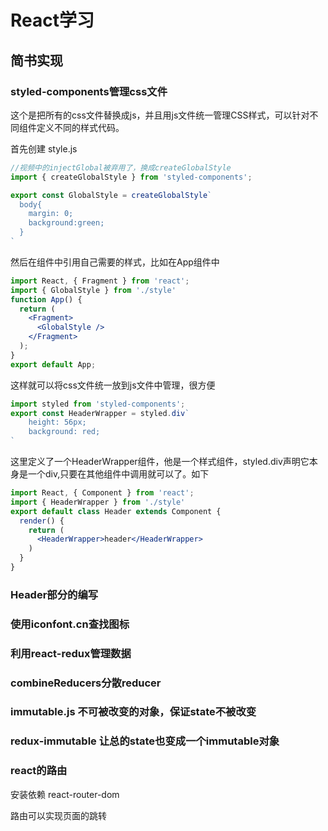 # React学习

## 简书实现

### styled-components管理css文件

这个是把所有的css文件替换成js，并且用js文件统一管理CSS样式，可以针对不同组件定义不同的样式代码。

首先创建 style.js

```js
//视频中的injectGlobal被弃用了，换成createGlobalStyle
import { createGlobalStyle } from 'styled-components';

export const GlobalStyle = createGlobalStyle`
  body{
    margin: 0;
    background:green;
  }
`
```

然后在组件中引用自己需要的样式，比如在App组件中

```jsx
import React, { Fragment } from 'react';
import { GlobalStyle } from './style'
function App() {
  return (
    <Fragment>
      <GlobalStyle />
    </Fragment>
  );
}
export default App;
```

这样就可以将css文件统一放到js文件中管理，很方便

```jsx
import styled from 'styled-components';
export const HeaderWrapper = styled.div`  
    height: 56px;
    background: red;
`
```

这里定义了一个HeaderWrapper组件，他是一个样式组件，styled.div声明它本身是一个div,只要在其他组件中调用就可以了。如下

```jsx
import React, { Component } from 'react';
import { HeaderWrapper } from './style'
export default class Header extends Component {
  render() {
    return (
      <HeaderWrapper>header</HeaderWrapper>
    )
  }
}
```

### Header部分的编写

### 使用iconfont.cn查找图标

### 利用react-redux管理数据

### combineReducers分散reducer

### immutable.js 不可被改变的对象，保证state不被改变

### redux-immutable 让总的state也变成一个immutable对象

### react的路由

安装依赖 react-router-dom

路由可以实现页面的跳转


